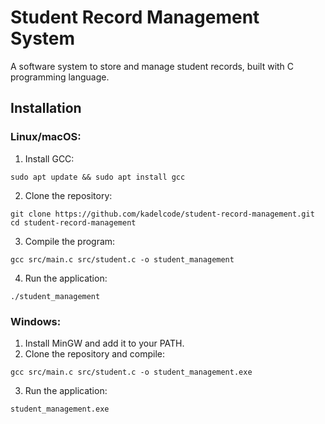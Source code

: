 # Student Record Management System
A software system to store and manage student records, built with C programming language.

## Installation
### Linux/macOS:
1. Install GCC:
```
sudo apt update && sudo apt install gcc
```
2. Clone the repository:
```
git clone https://github.com/kadelcode/student-record-management.git cd student-record-management
```
3. Compile the program:
```
gcc src/main.c src/student.c -o student_management
```
4. Run the application:
```
./student_management
```

### Windows:
1. Install MinGW and add it to your PATH.
2. Clone the repository and compile:
```
gcc src/main.c src/student.c -o student_management.exe
```
3. Run the application:
```
student_management.exe
```
